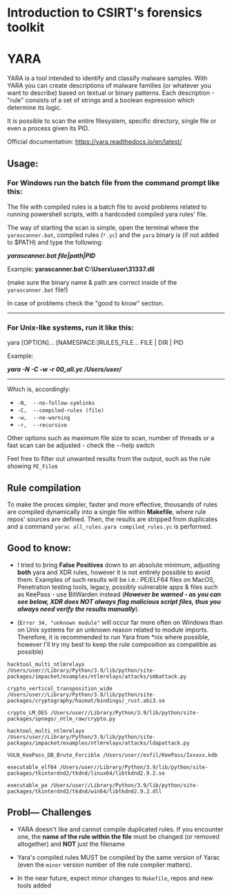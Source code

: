 # Introduction to CSIRT's forensics toolkit  
# YARA

YARA is a tool intended to identify and classify malware samples. With YARA you can create descriptions of malware families (or whatever you want to describe) based on textual or binary patterns. Each description - "rule" consists of a set of strings and a boolean expression which determine its logic.  

It is possible to scan the entire filesystem, specific directory,
 single file or even a process given its PID.

Official documentation: https://yara.readthedocs.io/en/latest/

## Usage:

### For Windows run the batch file from the command prompt like this:
The file with compiled rules is a batch file to avoid problems related to running powershell scripts, with a hardcoded compiled yara rules' file.

The way of starting the scan is simple, open the terminal where the `yarascanner.bat`, compiled rules (`*.yc`) and the `yara` binary is (if not added to $PATH) and type the following:

***yarascanner.bat file|path|PID***

Example: **yarascanner.bat C:\Users\user\31337.dll**

(make sure the binary name & path are correct inside of the `yarascanner.bat` file!)

In case of problems check the "good to know" section.

***


### For Unix-like systems, run it like this:
yara [OPTION]... [NAMESPACE:]RULES_FILE... FILE | DIR | PID  

Example:

***yara -N -C -w -r 00_all.yc /Users/user/***

***
Which is, accordingly: 
* `-N,  --no-follow-symlinks`
* `-C,  --compiled-rules (file)`
* `-w,  --no-warning`
* `-r,  --recursive`

Other options such as maximum file size to scan, number of threads or a fast scan can be adjusted - check the --help switch

Feel free to filter out unwanted results from the output, such as the rule showing `PE_File`s

## Rule compilation
To make the proces simpler, faster and more effective, thousands of rules are compiled dynamically into a single file within **Makefile**, where rule repos' sources are defined. 
Then, the results are stripped from duplicates and a command `yarac all_rules.yara compiled_rules.yc` is performed.



## Good to know: 
* I tried to bring **False Positives** down to an absolute minimum, adjusting **both** yara and XDR rules, however it is not entirely possible to avoid them. Examples of such results will be i.e.: PE/ELF64 files on MacOS, Penetration testing tools, legacy, possibly vulnerable apps & files  such as KeePass - use BitWarden instead (***However be warned - as you can see below, XDR does NOT always flag malicious script files, thus you always need verify the results manually***).

* (`Error 34, "unknown module"` will occur far more often on Windows than on Unix systems for an unknown reason related to module imports. Therefore, it is recommended to run Yara from *nix where possible, however I'll try my best to keep the rule composition as compatible as possible)


```
hacktool_multi_ntlmrelayx /Users/user//Library/Python/3.9/lib/python/site-packages/impacket/examples/ntlmrelayx/attacks/smbattack.py

crypto_vertical_transposition_wide /Users/user//Library/Python/3.9/lib/python/site-packages/cryptography/hazmat/bindings/_rust.abi3.so

crypto_LM_DES /Users/user//Library/Python/3.9/lib/python/site-packages/spnego/_ntlm_raw/crypto.py

hacktool_multi_ntlmrelayx /Users/user//Library/Python/3.9/lib/python/site-packages/impacket/examples/ntlmrelayx/attacks/ldapattack.py

VULN_KeePass_DB_Brute_Forcible /Users/user//exfil/KeePass/Ixxxxx.kdb

executable_elf64 /Users/user//Library/Python/3.9/lib/python/site-packages/tkinterdnd2/tkdnd/linux64/libtkdnd2.9.2.so

executable_pe /Users/user//Library/Python/3.9/lib/python/site-packages/tkinterdnd2/tkdnd/win64/libtkdnd2.9.2.dll
```

## Probl— Challenges

* YARA doesn't like and cannot compile duplicated rules. If you encounter one, the **name of the rule within the file** must be changed (or removed altogether) and **NOT** just the filename

* Yara's compiled rules MUST be compiled by the same version of Yarac (even the `minor` version number of the rule compiler matters). 

* In the near future, expect minor changes to `Makefile`, repos and new tools added
